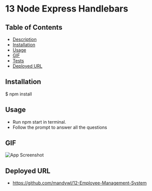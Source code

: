 # 13 Node Express Handlebars

<a name="desc"></a>

## Table of Contents

- [Description](#desc)
- [Installation](#installation)
- [Usage](#Usage)
- [GIF](#GIF)
- [Tests](#test)
- [Deployed URL](#Deployed-URL)

## Installation

\$ npm install

## Usage

- Run npm start in terminal.
- Follow the prompt to answer all the questions

## GIF

![App Screenshot](public/assets/img/appScreenShot.gif)

## Deployed URL

- https://github.com/mandywl/12-Employee-Management-System
